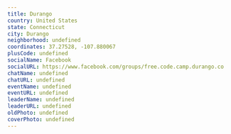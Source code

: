 ```yaml
---
title: Durango
country: United States
state: Connecticut
city: Durango
neighborhood: undefined
coordinates: 37.27528, -107.880067
plusCode: undefined
socialName: Facebook
socialURL: https://www.facebook.com/groups/free.code.camp.durango.co
chatName: undefined
chatURL: undefined
eventName: undefined
eventURL: undefined
leaderName: undefined
leaderURL: undefined
oldPhoto: undefined
coverPhoto: undefined
---
```

